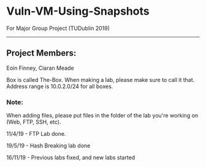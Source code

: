 # Vuln-VM-Using-Snapshots
For Major Group Project (TUDublin 2019)

---

## Project Members:
  Eoin Finney, 
  Ciaran Meade
  

Box is called The-Box. When making a lab, please make sure to call it that. Address range is 10.0.2.0/24 for all boxes.


### Note: 
  When adding files, please put files in the folder of the lab you're working on (Web, FTP, SSH, etc).
  
  11/4/19 - FTP Lab done.
  
  19/5/19 - Hash Breaking lab done

  16/11/19 - Previous labs fixed, and new labs started
